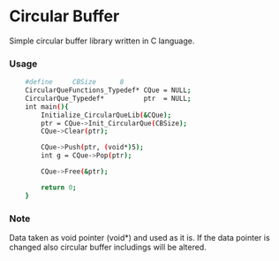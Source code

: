 # Circular Buffer

Simple circular buffer library written in C language.


### Usage
```sh
	#define		CBSize		8
	CircularQueFunctions_Typedef* CQue = NULL;
	CircularQue_Typedef*		  ptr  = NULL;
	int main(){
		Initialize_CircularQueLib(&CQue);
		ptr = CQue->Init_CircularQue(CBSize);
		CQue->Clear(ptr);

		CQue->Push(ptr, (void*)5);
		int g = CQue->Pop(ptr);

		CQue->Free(&ptr);

		return 0;
	}
```


### Note
Data taken as void pointer (void*) and used as it is. If the data pointer is changed also circular buffer includings will be altered.
